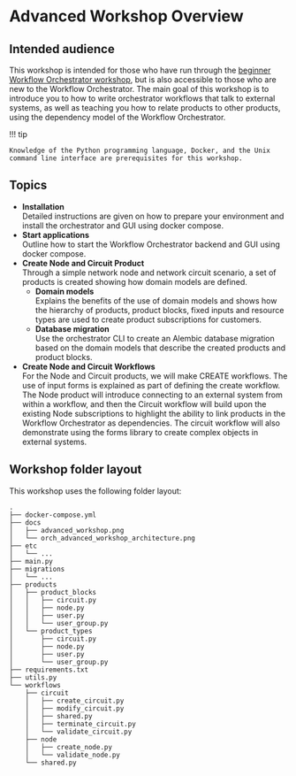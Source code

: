 # Advanced Workshop Overview

## Intended audience

This workshop is intended for those who have run through the [beginner Workflow Orchestrator workshop](../beginner/overview.md), but is also accessible to those who are new to the Workflow Orchestrator. The main goal of this workshop is to introduce you to how to write orchestrator workflows that talk to external systems, as well as teaching you how to relate products to other products, using the dependency model of the Workflow Orchestrator.

!!! tip

    Knowledge of the Python programming language, Docker, and the Unix command line interface are prerequisites for this workshop.


## Topics

* **Installation**  
  Detailed instructions are given on how to prepare your environment and install the orchestrator and GUI using docker compose.
* **Start applications**  
  Outline how to start the Workflow Orchestrator backend and GUI using docker compose.
* **Create Node and Circuit Product**  
  Through a simple network node and network circuit scenario, a set of products is created showing how domain models are defined.
  * **Domain models**  
    Explains the benefits of the use of domain models and shows how the hierarchy of products, product blocks, fixed inputs and resource types are used to create product subscriptions for customers.
  * **Database migration**  
    Use the orchestrator CLI to create an Alembic database migration based on the domain models that describe the created products and product blocks.
* **Create Node and Circuit Workflows**  
  For the Node and Circuit products, we will make CREATE workflows. The use of input forms is explained as part of defining the create workflow. The Node product will introduce connecting to an external system from within a workflow, and then the Circuit workflow will build upon the existing Node subscriptions to highlight the ability to link products in the Workflow Orchestrator as dependencies. The circuit workflow will also demonstrate using the forms library to create complex objects in external systems.

## Workshop folder layout

This workshop uses the following folder layout:

```text
.
├── docker-compose.yml
├── docs
│   ├── advanced_workshop.png
│   └── orch_advanced_workshop_architecture.png
├── etc
│   └── ...
├── main.py
├── migrations
│   └── ...
├── products
│   ├── product_blocks
│   │   ├── circuit.py
│   │   ├── node.py
│   │   ├── user.py
│   │   └── user_group.py
│   └── product_types
│       ├── circuit.py
│       ├── node.py
│       ├── user.py
│       └── user_group.py
├── requirements.txt
├── utils.py
└── workflows
    ├── circuit
    │   ├── create_circuit.py
    │   ├── modify_circuit.py
    │   ├── shared.py
    │   ├── terminate_circuit.py
    │   └── validate_circuit.py
    ├── node
    │   ├── create_node.py
    │   └── validate_node.py
    └── shared.py
```
